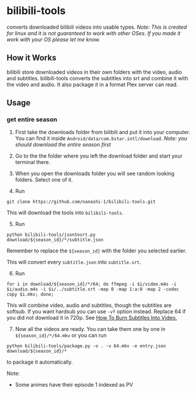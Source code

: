 # bilibili-tools

converts downloaded bilibili videos into usable types. _Note: This is created for linux and it is not guaranteed to work with other OSes. If you made it work with your OS please let me know._

## How it Works

bilibili store downloaded videos in their own folders with the video, audio and subtitles. bilibili-tools converts the subtitles into srt and combine it with the video and audio. It also package it in a format Plex server can read.

## Usage

### get entire season

1. First take the downloads folder from bilibili and put it into your computer. You can find it inside `Android/data/com.bstar.intl/download`. _Note: you should download the entire season first_

2. Go to the the folder where you left the download folder and start your terminal there.

3. When you open the downloads folder you will see random looking folders. Select one of it.

4. Run

```
git clone https://github.com/nanashi-1/bilibili-tools.git
```

This will download the tools into `bilibili-tools`.

5. Run

```
python bilibili-tools/jsontosrt.py download/${season_id}/*/subtitle.json
```

Remember to replace the `${season_id}` with the folder you selected earlier.

This will convert every `subtitle.json` into `subtitle.srt`.

6. Run

```
for i in download/${season_id}/*/64; do ffmpeg -i $i/video.m4s -i $i/audio.m4s -i $i/../subtitle.srt -map 0 -map 1:a:0 -map 2 -codec copy $i.mkv; done;
```

This will combine video, audio and subtitles, though the subtitles are softsub. If you want hardsub you can use `-vf` option instead. Replace 64 if you did not download it in 720p. See [How To Burn Subtitles Into Video.](https://trac.ffmpeg.org/wiki/HowToBurnSubtitlesIntoVideo)

7. Now all the videos are ready. You can take them one by one in `${season_id}/*/64.mkv` or you can run

```
python bilibili-tools/package.py -o . -v 64.mkv -e entry.json download/${season_id}/*
```

to package it automatically.

Note:

- Some animes have their episode 1 indexed as PV
